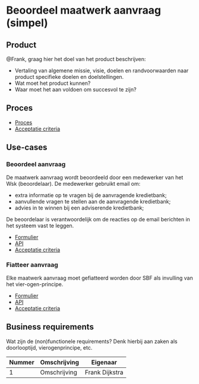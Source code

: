# Beoordeel maatwerk aanvraag (simpel)

## Product

@Frank, graag hier het doel van het product beschrijven:

* Vertaling van algemene missie, visie, doelen en randvoorwaarden naar product specifieke doelen en doelstellingen.
* Wat moet het product kunnen?
* Waar moet het aan voldoen om succesvol te zijn?

<!-- einde -->

## Proces

* [Proces](proces.bpmn)
* [Acceptatie criteria](proces.feature)

## Use-cases

### Beoordeel aanvraag

De maatwerk aanvraag wordt beoordeeld door een medewerker van het Wsk (beoordelaar). De medewerker gebruikt email om:

* extra informatie op te vragen bij de aanvragende kredietbank;
* aanvullende vragen te stellen aan de aanvragende kredietbank;
* advies in te winnen bij een adviserende kredietbank;

De beoordelaar is verantwoordelijk om de reacties op de email berichten in het systeem vast te leggen.

<!-- einde -->

* [Formulier](beoordeel-aanvraag.user-task.yml)
* [API](beoordeel-aanvraag.openapi.yml)
* [Acceptatie criteria](beoordeel-aanvraag.feature)

### Fiatteer aanvraag

Elke maatwerk aanvraag moet gefiatteerd worden door SBF als invulling van het vier-ogen-principe.

<!-- einde -->

* [Formulier](fiatteer-aanvraag.user-task.yml)
* [API](fiatteer-aanvraag.openapi.yml)
* [Acceptatie criteria](fiatteer-aanvraag.feature)

## Business requirements

Wat zijn de (non)functionele requirements? Denk hierbij aan zaken als doorlooptijd, vierogenprincipe, etc.

| Nummer | Omschrijving                         | Eigenaar                  |
| -------| ------------------------------------ | ------------------------- |
| 1      | Omschrijving                         | Frank Dijkstra            |
